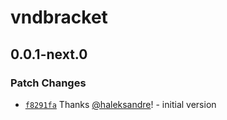 # vndbracket

## 0.0.1-next.0

### Patch Changes

- [`f8291fa`](https://github.com/haleksandre/test-tauri/commit/f8291fa7f2d0a55296af85dc260f049199d2a7fe) Thanks [@haleksandre](https://github.com/haleksandre)! - initial version

